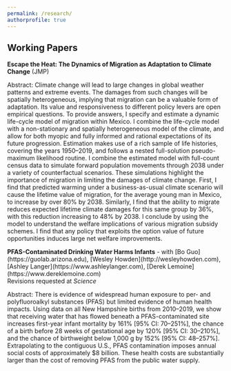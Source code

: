 ```yaml
---
permalink: /research/
authorprofile: true
---
```



<h2>Working Papers</h2>
<b>Escape the Heat: The Dynamics of Migration as Adaptation to Climate Change</b> (JMP)
<br style="line-height: 5px" />
  <p>Abstract: Climate change will lead to large changes in global weather patterns and extreme
events. The damages from such changes will be spatially heterogeneous, implying
that migration can be a valuable form of adaptation. Its value and responsiveness
to different policy levers are open empirical questions. To provide answers, I specify
and estimate a dynamic life-cycle model of migration within Mexico. I combine the
life-cycle model with a non-stationary and spatially heterogeneous model of the climate,
and allow for both myopic and fully informed and rational expectations of its future
progression. Estimation makes use of a rich sample of life histories, covering the years
1950–2019, and follows a nested full-solution pseudo-maximum likelihood routine. I
combine the estimated model with full-count census data to simulate forward population
movements through 2038 under a variety of counterfactual scenarios. These simulations
highlight the importance of migration in limiting the damages of climate change. First,
I find that predicted warming under a business-as-usual climate scenario will cause the
lifetime value of migration, for the average young man in Mexico, to increase by over
80% by 2038. Similarly, I find that the ability to migrate reduces expected lifetime
climate damages for this same group by 36%, with this reduction increasing to 48% by
2038. I conclude by using the model to understand the welfare implications of various
migration subsidy schemes. I find that any policy that exploits the option value of
future opportunities induces large net welfare improvements.</p>
<b>PFAS-Contaminated Drinking Water Harms Infants</b> - with [Bo Guo](https://guolab.arizona.edu), [Wesley Howden](http://wesleyhowden.com), [Ashley Langer](https://www.ashleylanger.com), [Derek Lemoine](https://www.dereklemoine.com) 
<br style="line-height: 5px" /> Revisions requested at <i>Science </i>
  <p>Abstract: There is evidence of widespread human exposure to per- and polyfluoroalkyl substances (PFAS) but limited evidence of human health impacts. Using data on all New Hampshire births from 2010–2019, we show that receiving water that has flowed beneath a PFAS-contaminated site increases first-year infant mortality by 161% [95% CI: 70–251%], the chance of a birth before 28 weeks of gestational age by 120% [95% CI: 30–210%], and the chance of birthweight below 1,000 g by 152% [95% CI: 48–257%]. Extrapolating to the contiguous U.S., PFAS contamination imposes annual social costs of approximately $8 billion. These health costs are substantially larger than the cost of removing PFAS from the public water supply.</p>

